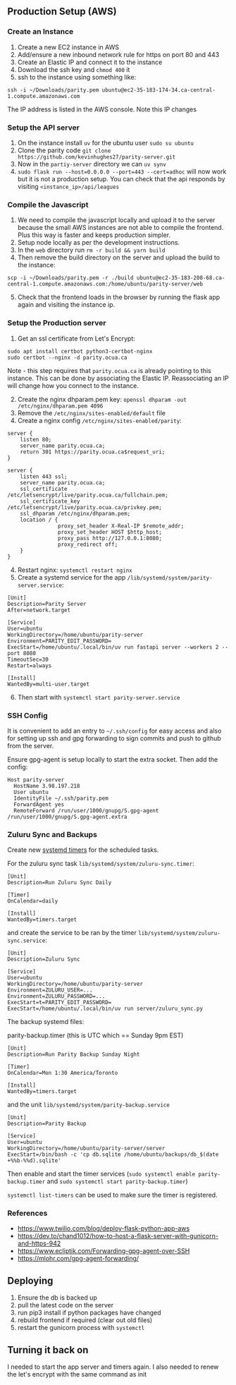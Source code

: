 Production Setup (AWS)
----------------------

### Create an Instance
1. Create a new EC2 instance in AWS
2. Add/ensure a new inbound network rule for https on port 80 and 443
3. Create an Elastic IP and connect it to the instance
4. Download the ssh key and `chmod 400` it
5. ssh to the instance using something like:

  `ssh -i ~/Downloads/parity.pem ubuntu@ec2-35-183-174-34.ca-central-1.compute.amazonaws.com`

  The IP address is listed in the AWS console. Note this IP changes

### Setup the API server
1. On the instance install `uv` for the ubuntu user `sudo su ubuntu`
2. Clone the parity code `git clone https://github.com/kevinhughes27/parity-server.git`
3. Now in the `partiy-server` directory we can `uv synv`
4. `sudo flask run --host=0.0.0.0 --port=443 --cert=adhoc` will now work but it is not a production setup. You can check that the api responds by visiting `<instance_ip>/api/leagues`

### Compile the Javascript
1. We need to compile the javascript locally and upload it to the server because the small AWS instances are not able to compile the frontend. Plus this way is faster and keeps production simpler.
2. Setup node locally as per the development instructions.
3. In the `web` directory run `rm -r build && yarn build`
4. Then remove the build directory on the server and upload the build to the instance:
```
scp -i ~/Downloads/parity.pem -r ./build ubuntu@ec2-35-183-208-68.ca-central-1.compute.amazonaws.com:/home/ubuntu/parity-server/web
```
5. Check that the frontend loads in the browser by running the flask app again and visiting the instance ip.

### Setup the Production server
1. Get an ssl certificate from Let's Encrypt:

```
sudo apt install certbot python3-certbot-nginx
sudo certbot --nginx -d parity.ocua.ca
```

Note - this step requires that `parity.ocua.ca` is already pointing to this instance. This can be done by associating the Elastic IP. Reassociating an IP will change how you connect to the instance.

2. Create the nginx dhparam.pem key: `openssl dhparam -out /etc/nginx/dhparam.pem 4096`
3. Remove the `/etc/nginx/sites-enabled/default` file
4. Create a nginx config `/etc/nginx/sites-enabled/parity`:

```
server {
    listen 80;
    server_name parity.ocua.ca;
    return 301 https://parity.ocua.ca$request_uri;
}

server {
    listen 443 ssl;
    server_name parity.ocua.ca;
    ssl_certificate /etc/letsencrypt/live/parity.ocua.ca/fullchain.pem;
    ssl_certificate_key /etc/letsencrypt/live/parity.ocua.ca/privkey.pem;
    ssl_dhparam /etc/nginx/dhparam.pem;
    location / {
                proxy_set_header X-Real-IP $remote_addr;
                proxy_set_header HOST $http_host;
                proxy_pass http://127.0.0.1:8080;
                proxy_redirect off;
    }
}
```

4. Restart nginx: `systemctl restart nginx`
5. Create a systemd service for the app `/lib/systemd/system/parity-server.service`:

```
[Unit]
Description=Parity Server
After=network.target

[Service]
User=ubuntu
WorkingDirectory=/home/ubuntu/parity-server
Environment=PARITY_EDIT_PASSWORD=
ExecStart=/home/ubuntu/.local/bin/uv run fastapi server --workers 2 --port 8080
TimeoutSec=30
Restart=always

[Install]
WantedBy=multi-user.target
```

6. Then start with `systemctl start parity-server.service`


### SSH Config

It is convenient to add an entry to `~/.ssh/config` for easy access and also for setting up ssh and gpg forwarding to sign commits and push to github from the server.

Ensure gpg-agent is setup locally to start the extra socket. Then add the config:

```
Host parity-server
  HostName 3.98.197.218
  User ubuntu
  IdentityFile ~/.ssh/parity.pem
  ForwardAgent yes
  RemoteForward /run/user/1000/gnupg/S.gpg-agent /run/user/1000/gnupg/S.gpg-agent.extra
```

### Zuluru Sync and Backups

Create new [systemd timers](https://wiki.archlinux.org/title/Systemd/Timers) for the scheduled tasks.

For the zuluru sync task `lib/systemd/system/zuluru-sync.timer`:

```
[Unit]
Description=Run Zuluru Sync Daily

[Timer]
OnCalendar=daily

[Install]
WantedBy=timers.target
```

and create the service to be ran by the timer `lib/systemd/system/zuluru-sync.service`:

```
[Unit]
Description=Zuluru Sync

[Service]
User=ubuntu
WorkingDirectory=/home/ubuntu/parity-server
Environment=ZULURU_USER=...
Environment=ZULURU_PASSWORD=...
ExecStart=t=PARITY_EDIT_PASSWORD=
ExecStart=/home/ubuntu/.local/bin/uv run server/zuluru_sync.py
```

The backup systemd files:

parity-backup.timer (this is UTC which == Sunday 9pm EST)
```
[Unit]
Description=Run Parity Backup Sunday Night

[Timer]
OnCalendar=Mon 1:30 America/Toronto

[Install]
WantedBy=timers.target
```

and the unit `lib/systemd/system/parity-backup.service`

```
[Unit]
Description=Parity Backup

[Service]
User=ubuntu
WorkingDirectory=/home/ubuntu/parity-server/server
ExecStart=/bin/bash -c 'cp db.sqlite /home/ubuntu/backups/db_$(date +%%b-%%d).sqlite'
```

Then enable and start the timer services (`sudo systemctl enable parity-backup.timer` and `sudo systemctl start parity-backup.timer`)

`systemctl list-timers` can be used to make sure the timer is registered.


### References
* https://www.twilio.com/blog/deploy-flask-python-app-aws
* https://dev.to/chand1012/how-to-host-a-flask-server-with-gunicorn-and-https-942
* https://www.ecliptik.com/Forwarding-gpg-agent-over-SSH
* https://mlohr.com/gpg-agent-forwarding/


## Deploying

1. Ensure the db is backed up
2. pull the latest code on the server
3. run pip3 install if python packages have changed
4. rebuild frontend if required (clear out old files)
5. restart the gunicorn process with `systemctl`


## Turning it back on

I needed to start the app server and timers again. I also needed to renew the let's encrypt with the same command as init
